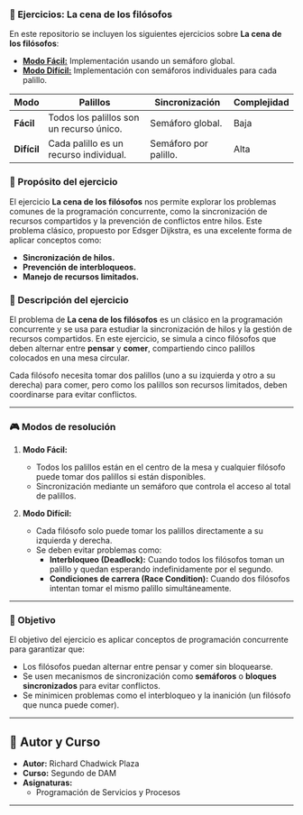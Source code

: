 
### 📜 Ejercicios: La cena de los filósofos

En este repositorio se incluyen los siguientes ejercicios sobre **La cena de los filósofos**:

- [**Modo Fácil:**](cena-filosofos-semaforo/src/filosofosFacil) Implementación usando un semáforo global.
- [**Modo Difícil:**](cena-filosofos-semaforo/src/filosofosDificil) Implementación con semáforos individuales para cada palillo.

| Modo         | Palillos                              | Sincronización       | Complejidad |
|--------------|---------------------------------------|----------------------|-------------|
| **Fácil**    | Todos los palillos son un recurso único. | Semáforo global.    | Baja        |
| **Difícil**  | Cada palillo es un recurso individual. | Semáforo por palillo.| Alta        |

### 🥢 Propósito del ejercicio
El ejercicio **La cena de los filósofos** nos permite explorar los problemas comunes de la programación concurrente, como la sincronización de recursos compartidos y la prevención de conflictos entre hilos. Este problema clásico, propuesto por Edsger Dijkstra, es una excelente forma de aplicar conceptos como:

- **Sincronización de hilos.**
- **Prevención de interbloqueos.**
- **Manejo de recursos limitados.**

### 🥢 Descripción del ejercicio
El problema de **La cena de los filósofos** es un clásico en la programación concurrente y se usa para estudiar la sincronización de hilos y la gestión de recursos compartidos. En este ejercicio, se simula a cinco filósofos que deben alternar entre **pensar** y **comer**, compartiendo cinco palillos colocados en una mesa circular.

Cada filósofo necesita tomar dos palillos (uno a su izquierda y otro a su derecha) para comer, pero como los palillos son recursos limitados, deben coordinarse para evitar conflictos.

---

### 🎮 Modos de resolución
1. **Modo Fácil:**
   - Todos los palillos están en el centro de la mesa y cualquier filósofo puede tomar dos palillos si están disponibles.
   - Sincronización mediante un semáforo que controla el acceso al total de palillos.

2. **Modo Difícil:**
   - Cada filósofo solo puede tomar los palillos directamente a su izquierda y derecha.
   - Se deben evitar problemas como:
     - **Interbloqueo (Deadlock):** Cuando todos los filósofos toman un palillo y quedan esperando indefinidamente por el segundo.
     - **Condiciones de carrera (Race Condition):** Cuando dos filósofos intentan tomar el mismo palillo simultáneamente.

---

### 🎯 Objetivo
El objetivo del ejercicio es aplicar conceptos de programación concurrente para garantizar que:
- Los filósofos puedan alternar entre pensar y comer sin bloquearse.
- Se usen mecanismos de sincronización como **semáforos** o **bloques sincronizados** para evitar conflictos.
- Se minimicen problemas como el interbloqueo y la inanición (un filósofo que nunca puede comer).

---

## 📝 Autor y Curso

- **Autor:** Richard Chadwick Plaza  
- **Curso:** Segundo de DAM  
- **Asignaturas:**
  - Programación de Servicios y Procesos  

---
